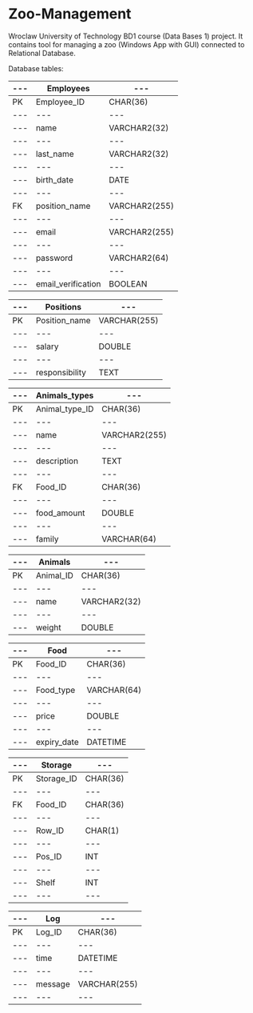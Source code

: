 # **Zoo-Management**
Wroclaw University of Technology BD1 course (Data Bases 1) project. It contains tool for managing a zoo (Windows App with GUI) connected to Relational Database.

Database tables:

--- | Employees | ---
--- | --- | --- 
PK | Employee_ID | CHAR(36)
--- | --- | --- 
--- | name | VARCHAR2(32)
--- | --- | --- 
--- | last_name | VARCHAR2(32)
--- | --- | --- 
--- | birth_date | DATE
--- | --- | --- 
FK | position_name | VARCHAR2(255)
--- | --- | --- 
--- | email | VARCHAR2(255)
--- | --- | --- 
--- | password | VARCHAR2(64)
--- | --- | --- 
--- | email_verification | BOOLEAN

--- | Positions | ---
--- | --- | --- 
PK | Position_name | VARCHAR(255)
--- | --- | --- 
--- | salary | DOUBLE
--- | --- | --- 
--- | responsibility | TEXT

--- | Animals_types | ---
--- | --- | --- 
PK | Animal_type_ID | CHAR(36)
--- | --- | --- 
--- | name | VARCHAR2(255)
--- | --- | --- 
--- | description | TEXT
--- | --- | --- 
FK | Food_ID | CHAR(36)
--- | --- | --- 
--- | food_amount | DOUBLE
--- | --- | --- 
--- | family | VARCHAR(64)

--- | Animals | ---
--- | --- | --- 
PK | Animal_ID | CHAR(36)
--- | --- | --- 
--- | name | VARCHAR2(32)
--- | --- | --- 
--- | weight | DOUBLE

--- | Food| ---
--- | --- | --- 
PK | Food_ID | CHAR(36)
--- | --- | --- 
--- | Food_type | VARCHAR(64)
--- | --- | --- 
--- | price | DOUBLE
--- | --- | --- 
--- | expiry_date | DATETIME

--- | Storage | ---
--- | --- | --- 
PK | Storage_ID | CHAR(36)
--- | --- | --- 
FK | Food_ID | CHAR(36)
--- | --- | --- 
--- | Row_ID | CHAR(1)
--- | --- | --- 
--- | Pos_ID | INT
--- | --- | --- 
--- | Shelf | INT
--- | --- | --- 

--- | Log | ---
--- | --- | --- 
PK | Log_ID | CHAR(36)
--- | --- | --- 
--- | time | DATETIME
--- | --- | --- 
--- | message | VARCHAR(255)
--- | --- | --- 
